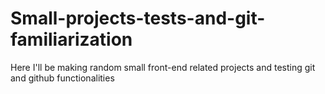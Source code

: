 # Small-projects-tests-and-git-familiarization
Here I'll be making random small front-end related projects and testing git and github functionalities
